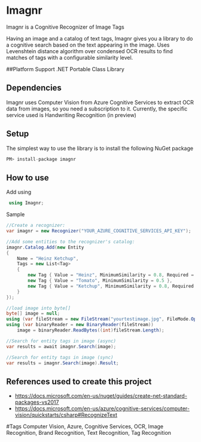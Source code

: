 # Imagnr
Imagnr is a Cognitive Recognizer of Image Tags

Having an image and a catalog of text tags, Imagnr gives you a library to do a cognitive search based on the text appearing in the image. 
Uses Levenshtein distance algorithm over condensed OCR results to find matches of tags with a configurable similarity level.

##Platform Support
.NET Portable Class Library

## Dependencies
Imagnr uses Computer Vision from Azure Cognitive Services to extract OCR data from images, so you need a subscription to it.
Currently, the specific service used is Handwriting Recognition (in preview)

## Setup
The simplest way to use the library is to install the following NuGet package 
```csharp
PM> install-package imagnr 
 ```

## How to use
 Add using 
```csharp
 using Imagnr;
 ```

 Sample
```csharp
//Create a recognizer:
var imagnr = new Recognizer("YOUR_AZURE_COGNITIVE_SERVICES_API_KEY");

//Add some entities to the recognizer's catalog:
imagnr.Catalog.Add(new Entity
{
    Name = "Heinz Ketchup",
    Tags = new List<Tag>
    {
        new Tag { Value = "Heinz", MinimumSimilarity = 0.8, Required = true, Score = 2 },
        new Tag { Value = "Tomato", MinimumSimilarity = 0.5 },
        new Tag { Value = "Ketchup", MinimumSimilarity = 0.8, Required = true }
    }
});

//load image into byte[]
byte[] image = null;
using (var fileStream = new FileStream("yourtestimage.jpg", FileMode.Open, FileAccess.Read))
using (var binaryReader = new BinaryReader(fileStream))
    image = binaryReader.ReadBytes((int)fileStream.Length);

//Search for entity tags in image (async)
var results = await imagnr.Search(image);

//Search for entity tags in image (sync)
var results = imagnr.Search(image).Result;

```

## References used to create this project
* https://docs.microsoft.com/en-us/nuget/guides/create-net-standard-packages-vs2017
* https://docs.microsoft.com/en-us/azure/cognitive-services/computer-vision/quickstarts/csharp#RecognizeText

#Tags
Computer Vision, Azure, Cognitive Services, OCR, Image Recognition, Brand Recognition, Text Recognition, Tag Recognition
